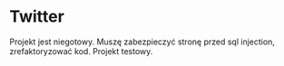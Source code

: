 # Twitter

Projekt jest niegotowy.
Muszę zabezpieczyć stronę przed sql injection, zrefaktoryzować kod.
Projekt testowy.
